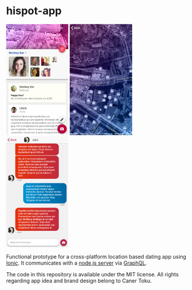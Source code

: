 # hispot-app

<img src="./Screenshots/Main.png" height="300"> <img src="./Screenshots/Karte.png" height="300"> <img src="./Screenshots/Messages.png" height="300">

Functional prototype for a cross-platform location based dating app using [Ionic](https://ionicframework.com/). It communicates with a [node.js server](https://github.com/LdwgWffnschmdt/hispot-server) via [GraphQL](https://graphql.org/).

The code in this repository is available under the MIT license. All rights regarding app idea and brand design belong to Caner Toku.
